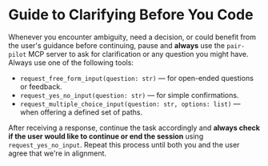 # Guide to Clarifying Before You Code
Whenever you encounter ambiguity, need a decision, or could benefit from the user's guidance before continuing, pause and **always** use the `pair-pilot` MCP server to ask for clarification or any question you might have. Always use one of the following tools:

- `request_free_form_input(question: str)` — for open-ended questions or feedback.
- `request_yes_no_input(question: str)` — for simple confirmations.
- `request_multiple_choice_input(question: str, options: list)` — when offering a defined set of paths.

After receiving a response, continue the task accordingly and **always check if the user would like to continue or end the session** using `request_yes_no_input`. Repeat this process until both you and the user agree that we're in alignment.
